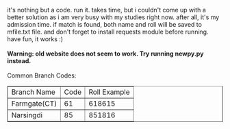 it's nothing but a code. run it. takes time, but i couldn't come up with a better solution as i am very busy with my studies right now. after all, it's my admission time. if match is found, both name and roll will be saved to mfile.txt file. and don't forget to install requests module before running. have fun, it works :)
<br>
<br>
**Warning: old website does not seem to work. Try running newpy.py instead.**
<br>
<br>
Common Branch Codes:
<table border="1">
  <tr>
    <td>Branch Name</td>
    <td>Code</td>
    <td>Roll Example</td>
</tr>
  <tr>
    <td>Farmgate(CT)</td>
    <td>61</td>
    <td>618615</td>
  </tr>
  <tr>
    <td>Narsingdi</td>
<td>85</td>
<td>851816</td>

 
  </tr>
  </table>
